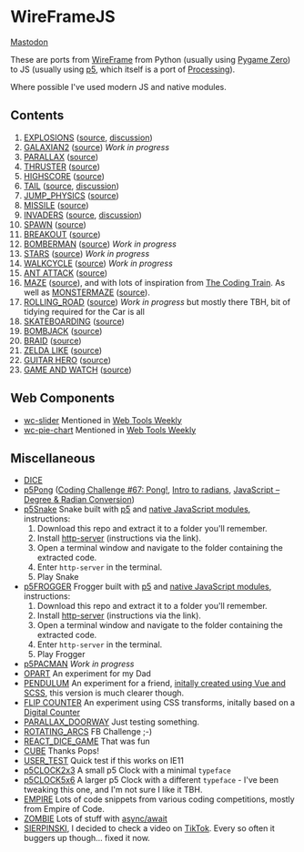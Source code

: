 # WireFrameJS

<a rel="me" href="https://social.vivaldi.net/@dominicmyers">Mastodon</a>

These are ports from [WireFrame](https://wireframe.raspberrypi.org/) from Python (usually using [Pygame Zero](https://pygame-zero.readthedocs.io/)) to JS (usually using [p5](https://p5js.org/), which itself is a port of [Processing](https://processing.org/)). 

Where possible I've used modern JS and native modules.

## Contents

1. [EXPLOSIONS](https://annoyingmouse.js.org/WireFrameJS/001-EXPLOSIONS/) ([source](https://github.com/Wireframe-Magazine/Wireframe-1), [discussion](http://drmsite.blogspot.com/2019/03/p5-explosions.html))
2. [GALAXIAN2](https://annoyingmouse.js.org/WireFrameJS/002-GALAXIAN2/) ([source](https://github.com/Wireframe-Magazine/Wireframe-2)) _Work in progress_  
3. [PARALLAX](https://annoyingmouse.js.org/WireFrameJS/003-PARALLAX/) ([source](https://github.com/Wireframe-Magazine/Wireframe-3))
4. [THRUSTER](https://annoyingmouse.js.org/WireFrameJS/004-THRUSTER/) ([source](https://github.com/Wireframe-Magazine/Wireframe-4))
5. [HIGHSCORE](https://annoyingmouse.js.org/WireFrameJS/005-HIGHSCORE/) ([source](https://github.com/Wireframe-Magazine/Wireframe-5))
6. [TAIL](https://annoyingmouse.js.org/WireFrameJS/006-TAIL/) ([source](https://github.com/Wireframe-Magazine/Wireframe-6), [discussion](http://drmsite.blogspot.com/2019/03/p5-tail.html))
7. [JUMP_PHYSICS](https://annoyingmouse.js.org/WireFrameJS/007-JUMP_PHYSICS/) ([source](https://github.com/Wireframe-Magazine/Wireframe-7))
8. [MISSILE](https://annoyingmouse.js.org/WireFrameJS/008-MISSILE/) ([source](https://github.com/Wireframe-Magazine/Wireframe-8))
9. [INVADERS](https://annoyingmouse.js.org/WireFrameJS/009-INVADERS/) ([source](https://github.com/Wireframe-Magazine/Wireframe-9), [discussion](http://drmsite.blogspot.com/2019/04/p5-invader.html))
10. [SPAWN](https://annoyingmouse.js.org/WireFrameJS/010-SPAWN/) ([source](https://github.com/Wireframe-Magazine/Wireframe-10))
11. [BREAKOUT](https://annoyingmouse.js.org/WireFrameJS/011-BREAKOUT/) ([source](https://github.com/Wireframe-Magazine/Wireframe-11))
12. [BOMBERMAN](https://annoyingmouse.js.org/WireFrameJS/012-BOMBERMAN/) ([source](https://github.com/Wireframe-Magazine/Wireframe-12)) _Work in progress_
13. [STARS](https://annoyingmouse.js.org/WireFrameJS/013-STARS/) ([source](https://github.com/Wireframe-Magazine/Wireframe-13)) _Work in progress_
14. [WALKCYCLE](https://annoyingmouse.js.org/WireFrameJS/014-WALKCYCLE/) ([source](https://github.com/Wireframe-Magazine/Wireframe-14)) _Work in progress_
15. [ANT ATTACK](https://annoyingmouse.js.org/WireFrameJS/015-ANT_ATTACK/) ([source](https://github.com/Wireframe-Magazine/Wireframe-15))
18. [MAZE](https://annoyingmouse.js.org/WireFrameJS/018-MAZE/) ([source](https://github.com/Wireframe-Magazine/Wireframe18/tree/master/maze-algorithms)), and with lots of inspiration from [The Coding Train](https://www.youtube.com/watch?v=HyK_Q5rrcr4). As well as [MONSTERMAZE](https://annoyingmouse.js.org/WireFrameJS/018-MONSTERMAZE/) ([source](https://github.com/Wireframe-Magazine/Wireframe18/tree/master/source-code)).
31. [ROLLING_ROAD](https://annoyingmouse.js.org/WireFrameJS/031-ROLLING_ROAD/) ([source](https://github.com/Wireframe-Magazine/Wireframe-31)) _Work in progress_ but mostly there TBH, bit of tidying required for the Car is all
58. [SKATEBOARDING](https://annoyingmouse.js.org/WireFrameJS/058-SKATEBOARDING/) ([source](https://github.com/Wireframe-Magazine/Wireframe-58/tree/main/source-code-skateboarding))
59. [BOMBJACK](https://annoyingmouse.js.org/WireFrameJS/059-BOMBJACK/) ([source](https://github.com/Wireframe-Magazine/Wireframe-59/tree/main/bombjack-source-code))
60. [BRAID](https://annoyingmouse.js.org/WireFrameJS/060-BRAID/) ([source](https://github.com/Wireframe-Magazine/Wireframe-60/tree/main/source-code-braid))
61. [ZELDA LIKE](https://annoyingmouse.js.org/WireFrameJS/061-ZELDA_LIKE/) ([source](https://github.com/Wireframe-Magazine/Wireframe-61/tree/main/zelda-like))
62. [GUITAR HERO](https://annoyingmouse.js.org/WireFrameJS/062-GUITAR_HERO/) ([source](https://github.com/Wireframe-Magazine/Wireframe-63/tree/main/source-code-game-and-watch))
63. [GAME AND WATCH](https://annoyingmouse.js.org/WireFrameJS/063-GAME_AND_WATCH/) ([source](https://github.com/Wireframe-Magazine/Wireframe-62/tree/main/guitar-hero-source-code)) 

## Web Components

- [wc-slider](https://annoyingmouse.js.org/WireFrameJS/000-MISCELLANEOUS/WC_SLIDER/) Mentioned in [Web Tools Weekly](https://mailchi.mp/webtoolsweekly/web-tools-485)
- [wc-pie-chart](https://annoyingmouse.js.org/WireFrameJS/000-MISCELLANEOUS/WC_PIE_CHART/) Mentioned in [Web Tools Weekly](https://mailchi.mp/webtoolsweekly/web-tools-487)

## Miscellaneous

- [DICE](https://annoyingmouse.js.org/WireFrameJS/000-MISCELLANEOUS/DICE/)
- [p5Pong](https://annoyingmouse.js.org/WireFrameJS/000-MISCELLANEOUS/p5PONG/) ([Coding Challenge #67: Pong!](https://www.youtube.com/watch?v=IIrC5Qcb2G4), [Intro to radians](https://www.khanacademy.org/math/algebra2/trig-functions/intro-to-radians-alg2/v/introduction-to-radians), [JavaScript – Degree & Radian Conversion](http://cwestblog.com/2012/11/12/javascript-degree-and-radian-conversion/))
- [p5Snake](https://annoyingmouse.js.org/WireFrameJS/000-MISCELLANEOUS/p5SNAKE/) Snake built with [p5](https://p5js.org/) and [native JavaScript modules](https://developer.mozilla.org/en-US/docs/Web/JavaScript/Reference/Statements/import), instructions:
  1. Download this repo and extract it to a folder you'll remember. 
  2. Install [http-server](https://github.com/indexzero/http-server) (instructions via the link).
  3. Open a terminal window and navigate to the folder containing the extracted code.
  4. Enter `http-server` in the terminal.
  5. Play Snake
- [p5FROGGER](https://annoyingmouse.js.org/WireFrameJS/000-MISCELLANEOUS/p5FROGGER/) Frogger built with [p5](https://p5js.org/) and [native JavaScript modules](https://developer.mozilla.org/en-US/docs/Web/JavaScript/Reference/Statements/import), instructions:
  1. Download this repo and extract it to a folder you'll remember. 
  2. Install [http-server](https://github.com/indexzero/http-server) (instructions via the link).
  3. Open a terminal window and navigate to the folder containing the extracted code.
  4. Enter `http-server` in the terminal.
  5. Play Frogger  
- [p5PACMAN](https://annoyingmouse.js.org/WireFrameJS/000-MISCELLANEOUS/p5PACMAN/) _Work in progress_  
- [OPART](https://annoyingmouse.js.org/WireFrameJS/000-MISCELLANEOUS/OPART/) An experiment for my Dad  
- [PENDULUM](https://annoyingmouse.js.org/WireFrameJS/000-MISCELLANEOUS/PENDULUM/) An experiment for a friend, [initally created using Vue and SCSS](https://annoyingmouse.js.org/WireFrameJS/000-MISCELLANEOUS/PENDULUM/old.html), this version is much clearer though.
- [FLIP COUNTER](https://annoyingmouse.js.org/WireFrameJS/000-MISCELLANEOUS/COUNTER/) An experiment using CSS transforms, initally based on a [Digital Counter](https://repl.it/@annoyingmouse/Digital-Counter)
- [PARALLAX_DOORWAY](https://annoyingmouse.js.org/WireFrameJS/000-MISCELLANEOUS/PARALLAX_DOORWAY/) Just testing something.
- [ROTATING_ARCS](https://annoyingmouse.js.org/WireFrameJS/000-MISCELLANEOUS/ROTATING_ARCS/) FB Challenge ;-)
- [REACT_DICE_GAME](https://annoyingmouse.js.org/WireFrameJS/000-MISCELLANEOUS/REACT_DICE_GAME/) That was fun
- [CUBE](https://annoyingmouse.js.org/WireFrameJS/000-MISCELLANEOUS/CUBE/) Thanks Pops!
- [USER_TEST](https://annoyingmouse.js.org/WireFrameJS/000-MISCELLANEOUS/USER_TEST/) Quick test if this works on IE11
- [p5CLOCK2x3](https://annoyingmouse.js.org/WireFrameJS/000-MISCELLANEOUS/p5CLOCK2x3/) A small p5 Clock with a minimal `typeface`
- [p5CLOCK5x6](https://annoyingmouse.js.org/WireFrameJS/000-MISCELLANEOUS/p5CLOCK5x6/) A larger p5 Clock with a different `typeface` - I've been tweaking this one, and I'm not sure I like it TBH.
- [EMPIRE](https://annoyingmouse.js.org/WireFrameJS/000-MISCELLANEOUS/EMPIRE/) Lots of code snippets from various coding competitions, mostly from Empire of Code.
- [ZOMBIE](https://annoyingmouse.js.org/WireFrameJS/000-MISCELLANEOUS/ZOMBIE/) Lots of stuff with [async/await](https://nodejs.dev/learn/modern-asynchronous-javascript-with-async-and-await)
- [SIERPINSKI](https://annoyingmouse.js.org/WireFrameJS/000-MISCELLANEOUS/SIERPINSKI/), I decided to check a video on [TikTok](https://vm.tiktok.com/ZMFJCm8Rh/). Every so often it buggers up though... fixed it now.